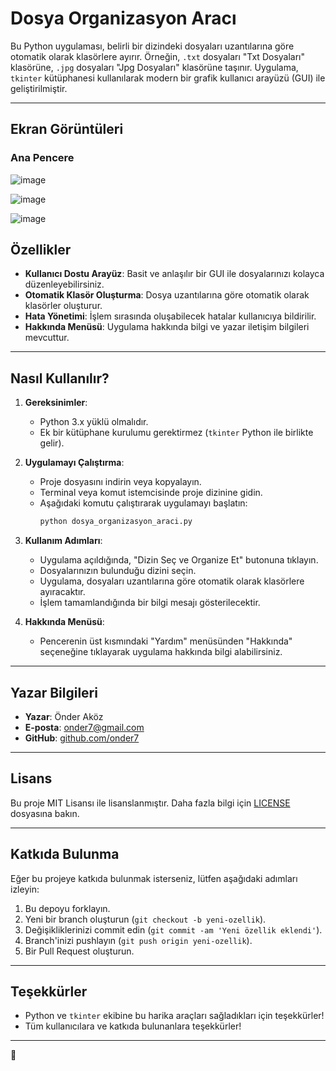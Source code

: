 
# Dosya Organizasyon Aracı

Bu Python uygulaması, belirli bir dizindeki dosyaları uzantılarına göre otomatik olarak klasörlere ayırır. Örneğin, `.txt` dosyaları "Txt Dosyaları" klasörüne, `.jpg` dosyaları "Jpg Dosyaları" klasörüne taşınır. Uygulama, `tkinter` kütüphanesi kullanılarak modern bir grafik kullanıcı arayüzü (GUI) ile geliştirilmiştir.

---
## Ekran Görüntüleri

### Ana Pencere

![image](https://github.com/user-attachments/assets/96b983da-e26c-43f9-8b2d-8e1333d0feac)


![image](https://github.com/user-attachments/assets/6d835191-4c1d-418b-8ca4-c23e80026788)



![image](https://github.com/user-attachments/assets/d05831f8-f43d-4ee1-9b2b-d43ee1c95d33)


## Özellikler

- **Kullanıcı Dostu Arayüz**: Basit ve anlaşılır bir GUI ile dosyalarınızı kolayca düzenleyebilirsiniz.
- **Otomatik Klasör Oluşturma**: Dosya uzantılarına göre otomatik olarak klasörler oluşturur.
- **Hata Yönetimi**: İşlem sırasında oluşabilecek hatalar kullanıcıya bildirilir.
- **Hakkında Menüsü**: Uygulama hakkında bilgi ve yazar iletişim bilgileri mevcuttur.

---

## Nasıl Kullanılır?

1. **Gereksinimler**:
   - Python 3.x yüklü olmalıdır.
   - Ek bir kütüphane kurulumu gerektirmez (`tkinter` Python ile birlikte gelir).

2. **Uygulamayı Çalıştırma**:
   - Proje dosyasını indirin veya kopyalayın.
   - Terminal veya komut istemcisinde proje dizinine gidin.
   - Aşağıdaki komutu çalıştırarak uygulamayı başlatın:
     ```bash
     python dosya_organizasyon_araci.py
     ```

3. **Kullanım Adımları**:
   - Uygulama açıldığında, "Dizin Seç ve Organize Et" butonuna tıklayın.
   - Dosyalarınızın bulunduğu dizini seçin.
   - Uygulama, dosyaları uzantılarına göre otomatik olarak klasörlere ayıracaktır.
   - İşlem tamamlandığında bir bilgi mesajı gösterilecektir.

4. **Hakkında Menüsü**:
   - Pencerenin üst kısmındaki "Yardım" menüsünden "Hakkında" seçeneğine tıklayarak uygulama hakkında bilgi alabilirsiniz.

---





## Yazar Bilgileri

- **Yazar**: Önder Aköz
- **E-posta**: onder7@gmail.com
- **GitHub**: [github.com/onder7](https://github.com/onder7)

---

## Lisans

Bu proje MIT Lisansı ile lisanslanmıştır. Daha fazla bilgi için [LICENSE](LICENSE) dosyasına bakın.

---

## Katkıda Bulunma

Eğer bu projeye katkıda bulunmak isterseniz, lütfen aşağıdaki adımları izleyin:
1. Bu depoyu forklayın.
2. Yeni bir branch oluşturun (`git checkout -b yeni-ozellik`).
3. Değişikliklerinizi commit edin (`git commit -am 'Yeni özellik eklendi'`).
4. Branch'inizi pushlayın (`git push origin yeni-ozellik`).
5. Bir Pull Request oluşturun.

---

## Teşekkürler

- Python ve `tkinter` ekibine bu harika araçları sağladıkları için teşekkürler!
- Tüm kullanıcılara ve katkıda bulunanlara teşekkürler!

---

🚀
